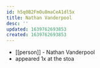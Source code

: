 ```yaml
---
id: h5q0B2FmOu8maCeA1dl5x
title: Nathan Vanderpool
desc: ''
updated: 1639762693853
created: 1639762693853
---
```



- [[person]] - Nathan Vanderpool
- appeared 1x at the stoa
